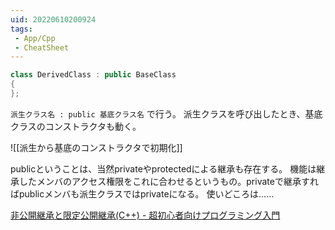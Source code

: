 ```yaml
---
uid: 20220610200924
tags:
 - App/Cpp
 - CheatSheet
---
```


```cpp
class DerivedClass : public BaseClass
{
};
```

`派生クラス名 : public 基底クラス名` で行う。
派生クラスを呼び出したとき、基底クラスのコンストラクタも動く。

![[派生から基底のコンストラクタで初期化]]

publicということは、当然privateやprotectedによる継承も存在する。
機能は継承したメンバのアクセス権限をこれに合わせるというもの。privateで継承すればpublicメンバも派生クラスではprivateになる。
使いどころは……

[非公開継承と限定公開継承(C++) - 超初心者向けプログラミング入門](https://programming.pc-note.net/cpp/inheritance_private.html)